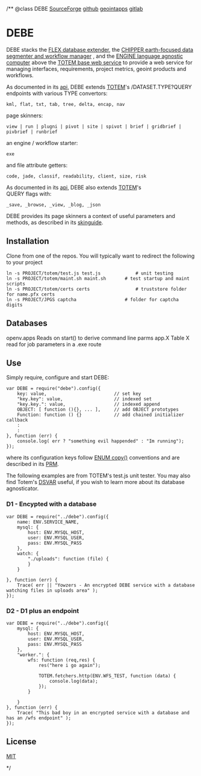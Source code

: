 /**
@class DEBE
	[SourceForge](https://sourceforge.net) 
	[github](https://github.com/acmesds/debe.git) 
	[geointapps](https://git.geointapps.org/acmesds/debe)
	[gitlab](https://gitlab.weat.nga.ic.gov/acmesds/debe.git)
	
# DEBE

DEBE stacks the [FLEX database extender](https://github.com/acmesds/flex), the
[CHIPPER earth-focused data segmenter and workflow manager](https://github.com/acmesds/chipper) ,
and the [ENGINE language agnostic computer](https://github.com/acmesds/engine) above 
the [TOTEM base web service](https://github.com/acmesds/totem) to provide a web service for 
managing interfaces, requirements, project metrics, geoint products and workflows.  

As documented in its [api](/api.view), DEBE extends [TOTEM](https://github.com/acmesds/totem)'s 
/DATASET.TYPE?QUERY endpoints with various TYPE convertors:

	kml, flat, txt, tab, tree, delta, encap, nav
	
page skinners:

	view | run | plugni | pivot | site | spivot | brief | gridbrief | pivbrief | runbrief

an engine / workflow starter:

	exe
	
and file attribute getters:

	code, jade, classif, readability, client, size, risk
	
As documented in its [api](/api.view), DEBE also extends  [TOTEM](https://github.com/acmesds/totem)'s  
QUERY flags with:

	_save, _browse, _view, _blog, _json

DEBE provides its page skinners a context of useful parameters and methods, as described in 
its [skinguide](/skinguide.view).

## Installation

Clone from one of the repos.  You will typically want to redirect the following to your project

	ln -s PROJECT/totem/test.js test.js 			# unit testing
	ln -s PROJECT/totem/maint.sh maint.sh 		# test startup and maint scripts
	ln -s PROJECT/totem/certs certs					# truststore folder for name.pfx certs 
	ln -s PROJECT/JPGS captcha 	 				# folder for captcha digits

## Databases

openv.apps  Reads on start() to derive command line parms
app.X Table X read for job parameters in a .exe route

## Use

Simply require, configure and start DEBE:

	var DEBE = require("debe").config({
		key: value, 						// set key
		"key.key": value, 					// indexed set
		"key.key.": value,					// indexed append
		OBJECT: [ function (){}, ... ], 	// add OBJECT prototypes 
		Function: function () {} 			// add chained initializer callback
		:
		:
	}, function (err) {
		console.log( err ? "something evil happended" : "Im running");
	});

where its configuration keys follow [ENUM copy()](https://github.com/acmesds/enum) conventions and
are described in its [PRM](/shares/prm/debe/index.html).

The following examples are from TOTEM's test.js unit tester.  You may also find 
Totem's [DSVAR](https://github.com/acmesds/dsvar) useful, if you wish to learn more about its 
database agnosticator.

### D1 - Encypted with a database

	var DEBE = require("../debe").config({
		name: ENV.SERVICE_NAME,
		mysql: {
			host: ENV.MYSQL_HOST,
			user: ENV.MYSQL_USER,
			pass: ENV.MYSQL_PASS
		},
		watch: {
			"./uploads": function (file) {
			}
		}

	}, function (err) {
		Trace( err || "Yowzers - An encrypted DEBE service with a database watching files in uploads area" );
	});

### D2 - D1 plus an endpoint

	var DEBE = require("../debe").config({
		mysql: {
			host: ENV.MYSQL_HOST,
			user: ENV.MYSQL_USER,
			pass: ENV.MYSQL_PASS
		},
		"worker.": {
			wfs: function (req,res) {
				res("here i go again");

				TOTEM.fetchers.http(ENV.WFS_TEST, function (data) {
					console.log(data);
				});
			}

		}
	}, function (err) {
		Trace( "This bad boy in an encrypted service with a database and has an /wfs endpoint" );
	});
		
		
## License

[MIT](LICENSE)

*/